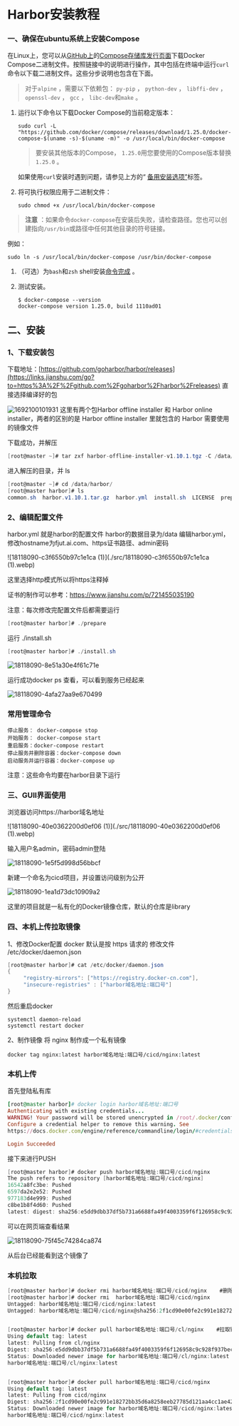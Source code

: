 # Harbor安装教程

### 一、确保在ubuntu系统上安装Compose

在Linux上，您可以从[GitHub上](https://github.com/docker/compose/releases)的[Compose存储库发行页面](https://github.com/docker/compose/releases)下载Docker Compose二进制文件。按照链接中的说明进行操作，其中包括在终端中运行`curl`命令以下载二进制文件。这些分步说明也包含在下面。

> 对于`alpine` ，需要以下依赖包： `py-pip` ， `python-dev` ， `libffi-dev` ， `openssl-dev` ， `gcc` ， `libc-dev`和`make` 。

1. 运行以下命令以下载Docker Compose的当前稳定版本：

   ```
   sudo curl -L "https://github.com/docker/compose/releases/download/1.25.0/docker-compose-$(uname -s)-$(uname -m)" -o /usr/local/bin/docker-compose
   ```

   > 要安装其他版本的Compose， `1.25.0`用您要使用的Compose版本替换`1.25.0` 。

   如果使用`curl`安装时遇到问题，请参见上方的“ [备用安装选项”](https://docs.docker.com.zh.xy2401.com/compose/install/#alternative-install-options)标签。

2. 将可执行权限应用于二进制文件：

   ```
   sudo chmod +x /usr/local/bin/docker-compose
   ```

> **注意** ：如果命令`docker-compose`在安装后失败，请检查路径。您也可以创建指向`/usr/bin`或路径中任何其他目录的符号链接。

例如：

```
sudo ln -s /usr/local/bin/docker-compose /usr/bin/docker-compose
```

1. （可选）为`bash`和`zsh` shell安装[命令完成](https://docs.docker.com.zh.xy2401.com/compose/completion/) 。

2. 测试安装。

   ```
   $ docker-compose --version
   docker-compose version 1.25.0, build 1110ad01
   ```

## 二、安装

### 1、下载安装包

下载地址：[https://github.com/goharbor/harbor/releases](https://links.jianshu.com/go?to=https%3A%2F%2Fgithub.com%2Fgoharbor%2Fharbor%2Freleases)
 直接选择编译好的包

![1692100101931](./src/1692100101931.png)
 这里有两个包Harbor offline installer 和 Harbor online installer，两者的区别的是 Harbor offline installer 里就包含的 Harbor 需要使用的镜像文件

下载成功，并解压

```csharp
[root@master ~]# tar zxf harbor-offline-installer-v1.10.1.tgz -C /data/
```

进入解压的目录，并 ls

```csharp
[root@master ~]# cd /data/harbor/
[root@master harbor]# ls
common.sh  harbor.v1.10.1.tar.gz  harbor.yml  install.sh  LICENSE  prepare
```

### 2、编辑配置文件

harbor.yml 就是harbor的配置文件 harbor的数据目录为/data
 编辑harbor.yml，修改hostname为fjut.ai.com、https证书路径、admin密码

![18118090-c3f6550b97c1e1ca (1)](./src/18118090-c3f6550b97c1e1ca (1).webp)

这里选择http模式所以将https注释掉

证书的制作可以参考：https://www.jianshu.com/p/721455035190

注意：每次修改完配置文件后都需要运行

```csharp
[root@master harbor]# ./prepare 
```

运行 ./install.sh

```csharp
[root@master harbor]# ./install.sh 
```

![18118090-8e51a30e4f61c71e](./src/18118090-8e51a30e4f61c71e.webp)

运行成功docker ps 查看，可以看到服务已经起来

![18118090-4afa27aa9e670499](./src/18118090-4afa27aa9e670499.webp)

### 常用管理命令



```undefined
停止服务： docker-compose stop
开始服务： docker-compose start
重启服务：docker-compose restart
停止服务并删除容器：docker-compose down
启动服务并运行容器：docker-compose up
```

注意：这些命令均要在harbor目录下运行

### 三、GUIl界面使用

浏览器访问https://harbor域名地址

![18118090-40e0362200d0ef06 (1)](./src/18118090-40e0362200d0ef06 (1).webp)

输入用户名admin，密码admin登陆

![18118090-1e5f5d998d56bbcf](./src/18118090-1e5f5d998d56bbcf.webp)

新建一个命名为cicd项目，并设置访问级别为公开

![18118090-1ea1d73dc10909a2](./src/18118090-1ea1d73dc10909a2.webp)

这里的项目就是一私有化的Docker镜像仓库，默认的仓库是library

### 四、本机上传拉取镜像

1、修改Docker配置
 docker 默认是按 https 请求的
 修改文件 /etc/docker/daemon.json

```csharp
[root@master harbor]# cat /etc/docker/daemon.json
{
     "registry-mirrors": ["https://registry.docker-cn.com"],
     "insecure-registries" : ["harbor域名地址:端口号"]
}
```

然后重启docker

```undefined
systemctl daemon-reload 
systemctl restart docker
```

2、制作镜像
 将 nginx 制作成一个私有镜像

```undefined
docker tag nginx:latest harbor域名地址:端口号/cicd/nginx:latest
```

### 本机上传

首先登陆私有库



```ruby
[root@master harbor]# docker login harbor域名地址:端口号
Authenticating with existing credentials...
WARNING! Your password will be stored unencrypted in /root/.docker/config.json
Configure a credential helper to remove this warning. See
https://docs.docker.com/engine/reference/commandline/login/#credentials-store

Login Succeeded
```

接下来进行PUSH

```csharp
[root@master harbor]# docker push harbor域名地址:端口号/cicd/nginx
The push refers to repository [harbor域名地址:端口号/cicd/nginx]
16542a8fc3be: Pushed 
6597da2e2e52: Pushed 
977183d4e999: Pushed 
c8be1b8f4d60: Pushed 
latest: digest: sha256:e5dd9dbb37df5b731a6688fa49f4003359f6f126958c9c928f937bec69836320 size: 1152
```

可以在网页端查看结果

![18118090-75f45c74284ca874](./src/18118090-75f45c74284ca874.webp)

从后台已经能看到这个镜像了

### 本机拉取



```csharp
[root@master harbor]# docker rmi harbor域名地址:端口号/cicd/nginx    #删除原来的镜像
[root@master harbor]# docker rmi  harbor域名地址:端口号/cicd/nginx
Untagged: harbor域名地址:端口号/cicd/nginx:latest
Untagged: harbor域名地址:端口号/cicd/nginx@sha256:2f1cd90e00fe2c991e18272bb35d6a8258eeb27785d121aa4cc1ae4235167cfd


[root@master harbor]# docker pull harbor域名地址:端口号/cl/nginx    #拉取镜像
Using default tag: latest
latest: Pulling from cl/nginx   
Digest: sha256:e5dd9dbb37df5b731a6688fa49f4003359f6f126958c9c928f937bec69836320
Status: Downloaded newer image for harbor域名地址:端口号/cl/nginx:latest
harbor域名地址:端口号/cl/nginx:latest


[root@master harbor]# docker pull harbor域名地址:端口号/cicd/nginx
Using default tag: latest
latest: Pulling from cicd/nginx
Digest: sha256:2f1cd90e00fe2c991e18272bb35d6a8258eeb27785d121aa4cc1ae4235167cfd
Status: Downloaded newer image for harbor域名地址:端口号/cicd/nginx:latest
harbor域名地址:端口号/cicd/nginx:latest
```